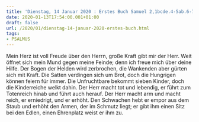 ```yaml
---
title: 'Dienstag, 14 Januar 2020 : Erstes Buch Samuel 2,1bcde.4-5ab.6-7.8abcd.'
date: 2020-01-13T17:54:00.001+01:00
draft: false
url: /2020/01/dienstag-14-januar-2020-erstes-buch.html
tags: 
- PSALMUS
---
```


Mein Herz ist voll Freude über den Herrn, große Kraft gibt mir der Herr. Weit öffnet sich mein Mund gegen meine Feinde; denn ich freue mich über deine Hilfe. Der Bogen der Helden wird zerbrochen, die Wankenden aber gürten sich mit Kraft. Die Satten verdingen sich um Brot, doch die Hungrigen können feiern für immer. Die Unfruchtbare bekommt sieben Kinder, doch die Kinderreiche welkt dahin. Der Herr macht tot und lebendig, er führt zum Totenreich hinab und führt auch herauf. Der Herr macht arm und macht reich, er erniedrigt, und er erhöht. Den Schwachen hebt er empor aus dem Staub und erhöht den Armen, der im Schmutz liegt; er gibt ihm einen Sitz bei den Edlen, einen Ehrenplatz weist er ihm zu.
